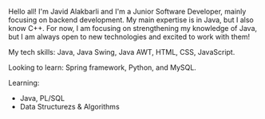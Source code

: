 Hello all! I'm Javid Alakbarli and I'm a Junior Software Developer, mainly focusing on backend development. My main expertise is in Java, but I also know C++. For now, I am focusing on strengthening my knowledge of Java, but I am always open to new technologies and excited to work with them!  

My tech skills: Java, Java Swing, Java AWT, HTML, CSS, JavaScript. 

Looking to learn: Spring framework, Python, and MySQL.

Learning:
  - Java, PL/SQL
  - Data Structurezs & Algorithms
